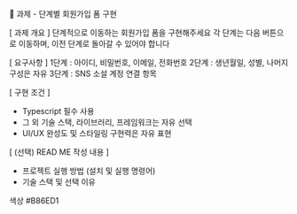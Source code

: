 💬 과제 - 단계별 회원가입 폼 구현 

[ 과제 개요 ]
단계적으로 이동하는 회원가입 폼을 구현해주세요
각 단계는 다음 버튼으로 이동하며, 이전 단계로 돌아갈 수 있어야 합니다

[ 요구사항 ]
1단계 : 아이디, 비밀번호, 이메일, 전화번호
2단계 : 생년월일, 성별, 나머지 구성은 자유
3단계 : SNS 소설 계정 연결 항목

[ 구현 조건 ]
-  Typescript 필수 사용
- 그 외 기술 스택, 라이브러리, 프레임워크는 자유 선택
- UI/UX 완성도 및 스타일링 구현력은 자유 표현

[ (선택) READ ME 작성 내용 ]
- 프로젝트 실행 방법 (설치 및 실행 명령어)
- 기술 스택 및 선택 이유


색상
#B86ED1